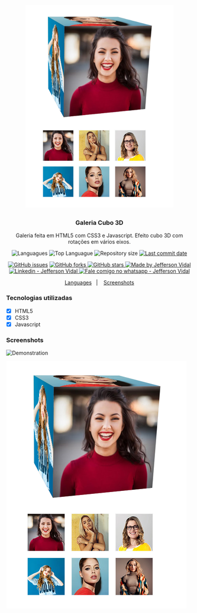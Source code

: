 <h1 align="center">
    <img alt="Galeria Cubo 3D" src="./screenshots/screen1.PNG"  width="400px"/>
</h1>

<h3 align="center" >
  Galeria Cubo 3D
</h3>

<p align="center">
  Galeria feita em HTML5 com CSS3 e Javascript. 
  Efeito cubo 3D com rotações em vários eixos.
</p>

<p align="center">
  <img alt="Languagues" src="https://img.shields.io/github/languages/count/jeffersonvidal/galeria-cubo-3d">
  <img alt="Top Languague" src="https://img.shields.io/github/languages/top/jeffersonvidal/galeria-cubo-3d">
  <img alt="Repository size" src="https://img.shields.io/github/repo-size/jeffersonvidal/galeria-cubo-3d">
  <a href="https://github.com/jeffersonvidal/foodfy/commits/master">
    <img alt="Last commit date" src="https://img.shields.io/github/last-commit/jeffersonvidal/galeria-cubo-3d">
  </a>
</p>
<p align="center">
  <a href="https://github.com/jeffersonvidal/galeria-cubo-3d/issues" target="_blank">
    <img alt="GitHub issues" src="https://img.shields.io/github/issues/jeffersonvidal/galeria-cubo-3d"></a>
  <a href="https://github.com/jeffersonvidal/galeria-cubo-3d/network" target="_blank">
    <img alt="GitHub forks" src="https://img.shields.io/github/forks/jeffersonvidal/galeria-cubo-3d">
  </a>
  <a href="https://github.com/jeffersonvidal/galeria-cubo-3d/stargazers" target="_blank">
    <img alt="GitHub stars" src="https://img.shields.io/github/stars/jeffersonvidal/galeria-cubo-3d">
  </a>
  <a href="https://github.com/jeffersonvidal" target="_blank">
    <img alt="Made by Jefferson Vidal" src="https://img.shields.io/badge/made%20by-jeffersonvidal-informational">
  </a>
  <a href="https://www.linkedin.com/in/jeffersonvidal/" target="_blank" >
    <img alt="Linkedin - Jefferson Vidal" src="https://img.shields.io/badge/Linkedin--%23F8952D?style=social&logo=linkedin">
  </a>
  <a href="https://api.whatsapp.com/send?phone=5538988294043"
        target="_blank" >
    <img alt="Fale comigo no whatsapp - Jefferson Vidal" src="https://img.shields.io/badge/Whatsapp--%23F8952D?style=social&logo=whatsapp">
  </a>
</p>

<p align="center">
  <a href="#languages">Languages</a>&nbsp;&nbsp;&nbsp;|&nbsp;&nbsp;&nbsp;
  <a href="#screenshots">Screenshots</a>
</p>

<a id="languages"></a>
### Tecnologias utilizadas

- [x] HTML5
- [x] CSS3
- [x] Javascript

<a id="screenshots"></a>
### Screenshots

![Demonstration](https://github.com/jeffersonvidal/galeria-cubo-3d/blob/master/screenshots/demo.gif?raw=true)

![Screen1](https://github.com/jeffersonvidal/galeria-cubo-3d/blob/master/screenshots/screen1.PNG?raw=true)